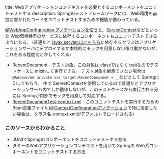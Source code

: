 title: Webアプリケーションコンテキストを必要とするコンポーネントをユニットテストする
description: Springのテストフレームワークには、Web環境を前提に書かれたコードをユニットテストするための機能が備わっている。

[@WebAppConfiguration アノテーションを使う](http://docs.spring.io/spring/docs/current/spring-framework-reference/html/testing.html#testcontext-ctx-management-web)と、[ServletContext](http://docs.oracle.com/javaee/6/api/javax/servlet/ServletContext.html)などといった Web環境特有のサービスに依存するコンポーネントもユニットテストできるようになる。
(普通だと [javax.servlet.ほにゃらら](http://docs.oracle.com/javaee/6/api/javax/servlet/package-summary.html)に依存するクラスはアプリケーションサーバにデプロイするか本格的にモックを用意しない限り動かないが、これをある程度何とかしてくれる)

- [RecentDocument](${contextRoot}/src/examples/scala/com/walbrix/spring/RecentDocument.scala) - テスト対象。この対象は classではなく [trait](http://www.ne.jp/asahi/hishidama/home/tech/scala/trait.html)なのでテストケースに mixinして実行できる。
  テスト対象を継承できない場合は ```@Autowired private var target:RecentDocument = _``` などとして Springに DIしてもらう。
  中で ServletContextを使用しているので普通だとアプリケーションサーバ内でしか動作しないが、このテストケースから実行される分には Springが内部でモックを用意して対応する。
- [RecentDocumentTest-context.xml](${contextRoot}/src/test/resources/com/walbrix/spring/RecentDocumentTest-context.xml) - このユニットテストを実行するための Bean定義ファイル([@ContextConfigurationアノテーション](http://docs.spring.io/spring/docs/current/javadoc-api/org/springframework/test/context/ContextConfiguration.html)で特に指定しない場合は、クラス名-context.xmlがデフォルトでロードされる)

### このソースからわかること

- JUnitでSpringのコンポーネントをユニットテストする方法
- ダミーのWebアプリケーションコンテキストを用いて Springの Web系コンポーネントをユニットテストする方法
